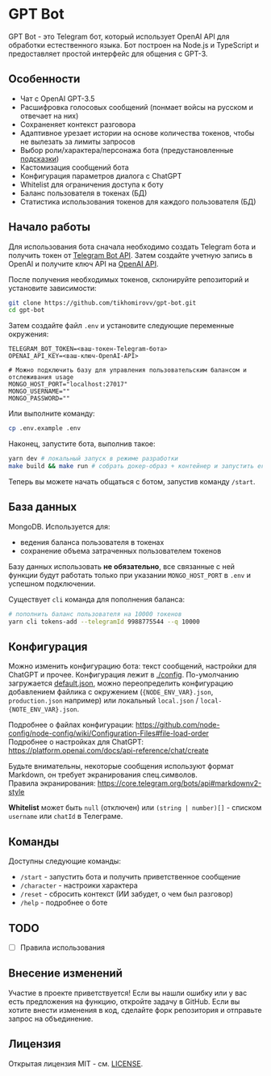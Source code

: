 # GPT Bot

GPT Bot - это Telegram бот, который использует OpenAI API для обработки естественного языка. Бот построен на Node.js и TypeScript и предоставляет простой интерфейс для общения с GPT-3.

## Особенности

 - Чат с OpenAI GPT-3.5
 - Расшифровка голосовых сообщений (понмает войсы на русском и отвечает на них)
 - Сохраненяет контекст разговора
 - Адаптивное урезает истории на основе количества токенов, чтобы не вылезать за лимиты запросов
 - Выбор роли/характера/персонажа бота (предустановленные [подсказки](https://github.com/f/awesome-chatgpt-prompts))
 - Кастомизация сообщений бота
 - Конфигурация параметров диалога с ChatGPT
 - Whitelist для ограничения доступа к боту
 - Баланс пользователя в токенах (БД)
 - Статистика использования токенов для каждого пользователя (БД)

## Начало работы

Для использования бота сначала необходимо создать Telegram бота и получить токен от [Telegram Bot API](https://core.telegram.org/bots#6-botfather). Затем создайте учетную запись в OpenAI и получите ключ API на [OpenAI API](https://platform.openai.com/account/api-keys).

После получения необходимых токенов, склонируйте репозиторий и установите зависимости:

```bash
git clone https://github.com/tikhomirovv/gpt-bot.git
cd gpt-bot
```

Затем создайте файл `.env` и установите следующие переменные окружения:

```
TELEGRAM_BOT_TOKEN=<ваш-токен-Telegram-бота>
OPENAI_API_KEY=<ваш-ключ-OpenAI-API>

# Можно подключить базу для управления пользовательским балансом и отслеживания usage
MONGO_HOST_PORT="localhost:27017"
MONGO_USERNAME=""
MONGO_PASSWORD=""
```

Или выполните команду:

```sh
cp .env.example .env
```

Наконец, запустите бота, выполнив такое:

```bash
yarn dev # локальный запуск в режиме разработки
make build && make run # собрать докер-образ + контейнер и запустить его
```

Теперь вы можете начать общаться с ботом, запустив команду `/start`.

## База данных

MongoDB. Используется для:

 - ведения баланса пользователя в токенах
 - сохранение объема затраченных пользователем токенов

Базу данных использовать **не обязательно**, все связанные с ней функции будут работать только при указании `MONGO_HOST_PORT` в `.env` и успешном подключении.

Существует `cli` команда для пополнения баланса:

```sh
# пополнить баланс пользователя на 10000 токенов  
yarn cli tokens-add --telegramId 9988775544 --q 10000
```

## Конфигурация

Можно изменить конфигурацию бота: текст сообщений, настройки для ChatGPT и прочее.
Конфигурация лежит в [./config](). По-умолчанию загружается [default.json](./config/default.json), можно переопределить конфигурацию добавлением файлика с окружением (`{NODE_ENV_VAR}.json`, `production.json` например) или локальный `local.json` / `local-{NOTE_ENV_VAR}.json`.

Подробнее о файлах конфигурации: https://github.com/node-config/node-config/wiki/Configuration-Files#file-load-order  
Подробнее о настройках для ChatGPT: https://platform.openai.com/docs/api-reference/chat/create

Будьте внимательны, некоторые сообщения используют формат Markdown, он требует экранирования спец.символов.  
Правила экранирования: https://core.telegram.org/bots/api#markdownv2-style

**Whitelist** может быть `null` (отключен) или `(string | number)[]` - списком `username` или `chatId` в Телеграме.

## Команды

Доступны следующие команды:

 - `/start` - запустить бота и получить приветственное сообщение
 - `/character` - настроики характера
 - `/reset` - сбросить контекст (ИИ забудет, о чем был разговор)
 - `/help` - подробнее о боте

## TODO

 - [ ] Правила использования

## Внесение изменений

Участие в проекте приветствуется! Если вы нашли ошибку или у вас есть предложения на функцию, откройте задачу в GitHub. Если вы хотите внести изменения в код, сделайте форк репозитория и отправьте запрос на объединение.

## Лицензия

Открытая лицензия MIT - см. [LICENSE](LICENSE).
